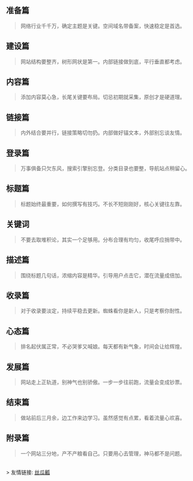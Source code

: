 ## 准备篇
> 网络行业千千万，确定主题是关键。空间域名带备案，快速稳定是首选。
## 建设篇
> 网站结构要整齐，树形网状是第一。内部链接做到底，平行垂直都考虑。
## 内容篇
> 添加内容莫心急，长尾关键要布局。切忌初期就采集，原创才是硬道理。
## 链接篇
> 内外结合要并行，链接策略切勿扔。内部做好锚文本，外部别忘谈友情。
## 登录篇
> 万事俱备只欠东风，搜索引擎别忘登。分类目录也要整，导航站点稍留心。
## 标题篇
> 标题始终最重要，如何撰写有技巧。不长不短刚刚好，核心关键往左靠。
## 关键词
> 不要去取堆积论，其实一个足够用。分布合理有均匀，收尾呼应捎带中。
## 描述篇
> 围绕标题几句话，浓缩内容是精华。引导用户点击它，潜在流量成倍加。
## 收录篇
> 对于收录要淡定，持续平稳去更新。蜘蛛看你是新人，只是考察你耐性。
## 心态篇
> 排名起伏属正常，不必哭爹又喊娘。每天都有新气象，时间会让给辉煌。
## 发展篇
> 网站走上正轨道，别神气也别骄傲。一步一步往前跑，流量会变成钞票。
## 结束篇
> 做站前后三月余，边工作来边学习。虽然感觉有点累，看着流量心欢喜。
## 附录篇
> 一个网站三分地，产不产粮看自己。只要用心去管理，神马都不是问题。
<br>
> 友情链接: <a href="http://www.siguar.com">丝瓜瓤</a>
